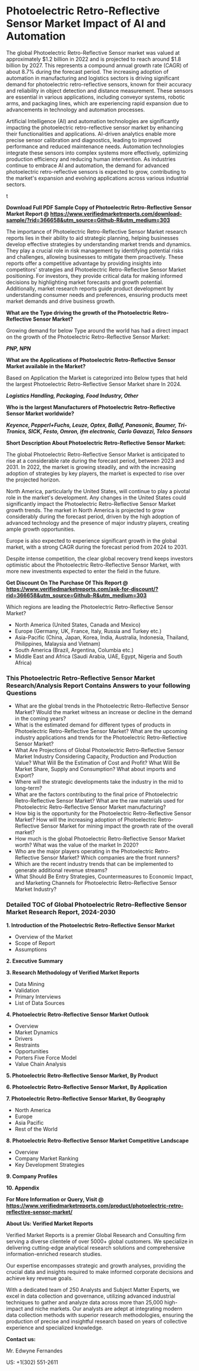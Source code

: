 <meta name="title" content="Global Photoelectric Retro-Reflective Sensor Market Impact of AI and Automation"><meta name="description" content="The global Photoelectric Retro-Reflective Sensor market was valued at approximately $1.2 billion in 2022 and is projected to reach around $1.8 billion by 2027. This re"><meta name="title" content="Photoelectric Retro-Reflective Sensor Market Size, Share, Scope, Trends, Growth, Opportunities, Analysis, Forecast"><h1>Photoelectric Retro-Reflective Sensor Market Impact of AI and Automation</h1><p>The global Photoelectric Retro-Reflective Sensor market was valued at approximately $1.2 billion in 2022 and is projected to reach around $1.8 billion by 2027. This represents a compound annual growth rate (CAGR) of about 8.7% during the forecast period. The increasing adoption of automation in manufacturing and logistics sectors is driving significant demand for photoelectric retro-reflective sensors, known for their accuracy and reliability in object detection and distance measurement. These sensors are essential in various applications, including conveyor systems, robotic arms, and packaging lines, which are experiencing rapid expansion due to advancements in technology and automation processes.</p><p>Artificial Intelligence (AI) and automation technologies are significantly impacting the photoelectric retro-reflective sensor market by enhancing their functionalities and applications. AI-driven analytics enable more precise sensor calibration and diagnostics, leading to improved performance and reduced maintenance needs. Automation technologies integrate these sensors into complex systems more effectively, optimizing production efficiency and reducing human intervention. As industries continue to embrace AI and automation, the demand for advanced photoelectric retro-reflective sensors is expected to grow, contributing to the market's expansion and evolving applications across various industrial sectors.</p>t</p><p id="" class=""><strong>Download Full PDF Sample Copy of Photoelectric Retro-Reflective Sensor Market Report @ <a href="https://www.verifiedmarketreports.com/download-sample/?rid=366658&utm_source=Github-R&utm_medium=303" target="_blank">https://www.verifiedmarketreports.com/download-sample/?rid=366658&utm_source=Github-R&utm_medium=303</a></strong></p><p>The importance of&nbsp;Photoelectric Retro-Reflective Sensor Market research reports lies in their ability to aid strategic planning, helping businesses develop effective strategies by understanding market trends and dynamics. They play a crucial role in risk management by identifying potential risks and challenges, allowing businesses to mitigate them proactively. These reports offer a competitive advantage by providing insights into competitors' strategies and Photoelectric Retro-Reflective Sensor Market positioning. For investors, they provide critical data for making informed decisions by highlighting market forecasts and growth potential. Additionally, market research reports guide product development by understanding consumer needs and preferences, ensuring products meet market demands and drive business growth.</p><p><strong>What are the&nbsp;Type driving the growth of the Photoelectric Retro-Reflective Sensor Market?</strong></p><p id="" class="">Growing demand for below Type around the world has had a direct impact on the growth of the Photoelectric Retro-Reflective Sensor Market:</p><em><strong>PNP, NPN</strong></em></p><strong>What are the&nbsp;Applications&nbsp;of Photoelectric Retro-Reflective Sensor Market available in the Market?</strong></p><p id="" class="">Based on Application the Market is categorized into Below types that held the largest Photoelectric Retro-Reflective Sensor Market share In 2024.</p><em><strong>Logistics Handling, Packaging, Food Industry, Other</strong></em></p><strong>Who is the largest Manufacturers of Photoelectric Retro-Reflective Sensor Market worldwide?</strong></p><p><em><strong>Keyence, Pepperl+Fuchs, Leuze, Optex, Balluf, Panasonic, Baumer, Tri-Tronics, SICK, Festo, Omron, ifm electronic, Carlo Gavazzi, Telco Sensors</strong></em></p><p id="" class=""><strong>Short Description About Photoelectric Retro-Reflective Sensor Market:</strong></p><p>The global Photoelectric Retro-Reflective Sensor Market is anticipated to rise at a considerable rate during the forecast period, between 2023 and 2031. In 2022, the market is growing steadily, and with the increasing adoption of strategies by key players, the market is expected to rise over the projected horizon.</p><p>North America, particularly the United States, will continue to play a pivotal role in the market's development. Any changes in the United States could significantly impact the Photoelectric Retro-Reflective Sensor Market growth trends. The market in North America is projected to grow considerably during the forecast period, driven by the high adoption of advanced technology and the presence of major industry players, creating ample growth opportunities.</p><p>Europe is also expected to experience significant growth in the global market, with a strong CAGR during the forecast period from 2024 to 2031.</p><p>Despite intense competition, the clear global recovery trend keeps investors optimistic about the Photoelectric Retro-Reflective Sensor Market, with more new investments expected to enter the field in the future.</p><p id="" class=""><strong>Get Discount On The Purchase Of This Report @ <a href="https://www.verifiedmarketreports.com/ask-for-discount/?rid=366658&utm_source=Github-R&utm_medium=303" target="_blank">https://www.verifiedmarketreports.com/ask-for-discount/?rid=366658&utm_source=Github-R&utm_medium=303</a></strong></p>Which regions are leading the Photoelectric Retro-Reflective Sensor Market?</p><ul><li>North America (United States, Canada and Mexico)</li><li>Europe (Germany, UK, France, Italy, Russia and Turkey etc.)</li><li>Asia-Pacific (China, Japan, Korea, India, Australia, Indonesia, Thailand, Philippines, Malaysia and Vietnam)</li><li>South America (Brazil, Argentina, Columbia etc.)</li><li>Middle East and Africa (Saudi Arabia, UAE, Egypt, Nigeria and South Africa)</li></ul><h3 id="" class="">This Photoelectric Retro-Reflective Sensor Market Research/Analysis Report Contains Answers to your following Questions</h3><ul><li>What are the global trends in the Photoelectric Retro-Reflective Sensor Market? Would the market witness an increase or decline in the demand in the coming years?</li><li>What is the estimated demand for different types of products in Photoelectric Retro-Reflective Sensor Market? What are the upcoming industry applications and trends for the Photoelectric Retro-Reflective Sensor Market?</li><li>What Are Projections of Global Photoelectric Retro-Reflective Sensor Market Industry Considering Capacity, Production and Production Value? What Will Be the Estimation of Cost and Profit? What Will Be Market Share, Supply and Consumption? What about imports and Export?</li><li>Where will the strategic developments take the industry in the mid to long-term?</li><li>What are the factors contributing to the final price of Photoelectric Retro-Reflective Sensor Market? What are the raw materials used for Photoelectric Retro-Reflective Sensor Market manufacturing?</li><li>How big is the opportunity for the Photoelectric Retro-Reflective Sensor Market? How will the increasing adoption of Photoelectric Retro-Reflective Sensor Market for mining impact the growth rate of the overall market?</li><li>How much is the global Photoelectric Retro-Reflective Sensor Market worth? What was the value of the market In 2020?</li><li>Who are the major players operating in the Photoelectric Retro-Reflective Sensor Market? Which companies are the front runners?</li><li>Which are the recent industry trends that can be implemented to generate additional revenue streams?</li><li>What Should Be Entry Strategies, Countermeasures to Economic Impact, and Marketing Channels for Photoelectric Retro-Reflective Sensor Market Industry?</li></ul><h3 id="" class="">Detailed TOC of Global Photoelectric Retro-Reflective Sensor Market Research Report, 2024-2030</h3><p id="" class=""><strong>1. Introduction of the Photoelectric Retro-Reflective Sensor Market</strong></p><ul><li>Overview of the Market</li><li>Scope of Report</li><li>Assumptions</li></ul><p id="" class=""><strong>2. Executive Summary</strong></p><p id="" class=""><strong>3. Research Methodology of Verified Market Reports</strong></p><ul><li>Data Mining</li><li>Validation</li><li>Primary Interviews</li><li>List of Data Sources</li></ul><p id="" class=""><strong>4. Photoelectric Retro-Reflective Sensor Market Outlook</strong></p><ul><li>Overview</li><li>Market Dynamics</li><li>Drivers</li><li>Restraints</li><li>Opportunities</li><li>Porters Five Force Model</li><li>Value Chain Analysis</li></ul><p id="" class=""><strong>5. Photoelectric Retro-Reflective Sensor Market, By Product</strong></p><p id="" class=""><strong>6. Photoelectric Retro-Reflective Sensor Market, By Application</strong></p><p id="" class=""><strong>7. Photoelectric Retro-Reflective Sensor Market, By Geography</strong></p><ul><li>North America</li><li>Europe</li><li>Asia Pacific</li><li>Rest of the World</li></ul><p id="" class=""><strong>8. Photoelectric Retro-Reflective Sensor Market Competitive Landscape</strong></p><ul><li>Overview</li><li>Company Market Ranking</li><li>Key Development Strategies</li></ul><p id="" class=""><strong>9. Company Profiles</strong></p><p id="" class=""><strong>10. Appendix</strong></p><p id="" class=""><strong>For More Information or Query, Visit @ <a href="https://www.verifiedmarketreports.com/product/photoelectric-retro-reflective-sensor-market/" target="_blank">https://www.verifiedmarketreports.com/product/photoelectric-retro-reflective-sensor-market/</a></strong></p><p id="" class=""><strong>About Us: Verified Market Reports</strong></p><p id="" class="">Verified Market Reports is a premier Global Research and Consulting firm serving a diverse clientele of over 5000+ global customers. We specialize in delivering cutting-edge analytical research solutions and comprehensive information-enriched research studies.</p><p id="" class="">Our expertise encompasses strategic and growth analyses, providing the crucial data and insights required to make informed corporate decisions and achieve key revenue goals.</p><p id="" class="">With a dedicated team of 250 Analysts and Subject Matter Experts, we excel in data collection and governance, utilizing advanced industrial techniques to gather and analyze data across more than 25,000 high-impact and niche markets. Our analysts are adept at integrating modern data collection methods with superior research methodologies, ensuring the production of precise and insightful research based on years of collective experience and specialized knowledge.</p><p id="" class=""><strong>Contact us:</strong></p><p id="" class="">Mr. Edwyne Fernandes</p><p id="" class="">US: +1(302) 551-2611</p>